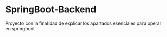 # SpringBoot-Backend
Proyecto con la finalidad de explicar los apartados esenciales para operar en springboot
